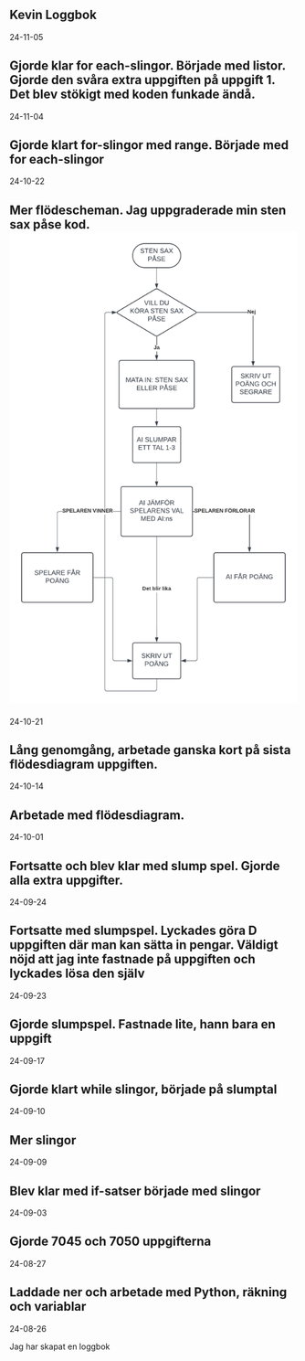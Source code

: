 Kevin Loggbok
------------
24-11-05

Gjorde klar for each-slingor. Började med listor. Gjorde den svåra extra uppgiften på uppgift 1. Det blev stökigt med koden funkade ändå.
------------
24-11-04

Gjorde klart for-slingor med range. Började med for each-slingor
------------
24-10-22

Mer flödescheman. Jag uppgraderade min sten sax påse kod.
<img src="Flödesscheman.png">
------------
24-10-21

Lång genomgång, arbetade ganska kort på sista flödesdiagram uppgiften.
------------
24-10-14

Arbetade med flödesdiagram.
------------
24-10-01

Fortsatte och blev klar med slump spel. Gjorde alla extra uppgifter. 
------------
24-09-24

Fortsatte med slumpspel. Lyckades göra D uppgiften där man kan sätta in pengar. Väldigt nöjd att jag inte fastnade på uppgiften och lyckades lösa den själv
------------
24-09-23

Gjorde slumpspel. Fastnade lite, hann bara en uppgift
------------
24-09-17

Gjorde klart while slingor, började på slumptal
------------
24-09-10

Mer slingor
------------
24-09-09

Blev klar med if-satser började med slingor
------------
24-09-03

Gjorde 7045 och 7050 uppgifterna
------------
24-08-27

Laddade ner och arbetade med Python, räkning och variablar
-------------
24-08-26

Jag har skapat en loggbok